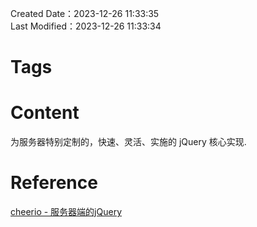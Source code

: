 Created Date：2023-12-26 11:33:35  
Last Modified：2023-12-26 11:33:34

# Tags

# Content

为服务器特别定制的，快速、灵活、实施的 jQuery 核心实现.

# Reference

[cheerio - 服务器端的jQuery](https://github.com/cheeriojs/cheerio/wiki/Chinese-README)
